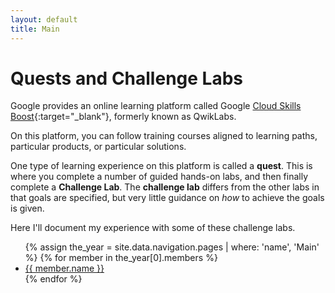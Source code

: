 ```yaml
---
layout: default
title: Main
---
```

# Quests and Challenge Labs

Google provides an online learning platform called Google [Cloud Skills Boost](https://www.cloudskillsboost.google/){:target="_blank"}, formerly known as QwikLabs.

On this platform, you can follow training courses aligned to learning paths, particular products, or particular solutions.

One type of learning experience on this platform is called a **quest**.  This is where you complete a number of guided hands-on labs, and then finally complete a **Challenge Lab**. The **challenge lab** differs from the other labs in that goals are specified, but very little guidance on _how_ to achieve the goals is given.

Here I'll document my experience with some of these challenge labs.

<ul>
  {% assign the_year = site.data.navigation.pages | where: 'name', 'Main' %}
  {% for member in the_year[0].members %}
      <li><a href="{{ member.link | absolute_url }}">{{ member.name }}</a></li>
  {% endfor %}
</ul>